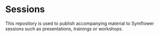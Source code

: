 # Sessions

This repository is used to publish accompanying material to Symflower sessions such as presentations, trainings or workshops.
